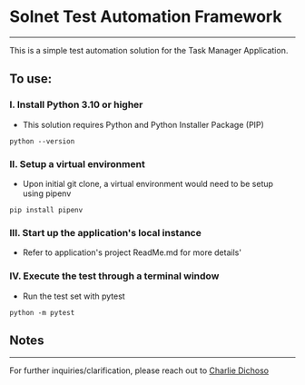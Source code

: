 # Solnet Test Automation Framework
___

This is a simple test automation solution for the Task Manager Application.

## To use:
### I. Install Python 3.10 or higher
* This solution requires Python and Python Installer Package (PIP)
```console
python --version
```

### II. Setup a virtual environment
* Upon initial git clone, a virtual environment would need to be setup using pipenv
```console
pip install pipenv
```

### III. Start up the application's local instance
* Refer to application's project ReadMe.md for more details'

### IV. Execute the test through a terminal window
* Run the test set with pytest
```console
python -m pytest
```

## Notes
___
For further inquiries/clarification, please reach out to [Charlie Dichoso](mailto:cgdichoso@yahoo.com)